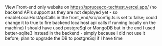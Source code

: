View Front-end only website on https://spruceeco-techtest.vercel.app/ (no backend APIs support as they are not deployed yet - so enableLocalHostApiCalls in the front_end/src/config.ts is set to false; could change it to true to fire backend localhost api calls if running locally on the machine)
I should have used postgreSql or MongoDB but in the end I used better-sqlite3 instead in the backend - simply because I did not use it before; plan to upgrade the DB to postgreSql if I have time
